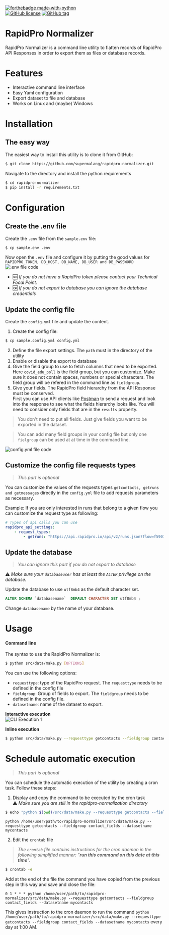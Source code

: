 [![forthebadge made-with-python](http://ForTheBadge.com/images/badges/made-with-python.svg)](https://www.python.org/)  
[![GitHub license](https://img.shields.io/github/license/supermalang/rapidpro-normalizer)](https://github.com/supermalang/rapidpro-normalizer/LICENSE)
[![GitHub tag](https://img.shields.io/github/tag/supermalang/rapidpro-normalizer)](https://GitHub.com/supermalang/PBI_ImproveReportAppeal/tags/)



RapidPro Normalizer
==============================

RapidPro Normalizer is a command line utility to flatten records of RapidPro API Responses in order to export them as files or database records.

# Features
- Interactive command line interface
- Easy Yaml configuration
- Export dataset to file and database
- Works on Linux and (maybe) Windows

# Installation
## The easy way
The easiest way to install this utility is to clone it from GitHub:
```bash
$ git clone https://github.com/supermalang/rapidpro-normalizer.git
```

Navigate to the directory and install the python requirements
```bash
$ cd rapidpro-normalizer
$ pip install -r requirements.txt
``` 

# Configuration
## Create the .env file
Create the `.env` file from the `sample.env` file:
```bash
$ cp sample.env .env
```

Now open the `.env` file and configure it by putting the good values for `RAPIDPRO_TOKEN, DB_HOST, DB_NAME, DB_USER and DB_PASSWORD`
![.env file code](/docs/img/dotenv_code.svg)


- 🆘 *If you do not have a RapidPro token please contact your Technical Focal Point.*  
- 🆗 *If you do not export to database you can ignore the database credentials*


## Update the config file
Create the `config.yml` file and update the content.  
1. Create the config file:
```bash
$ cp sample.config.yml config.yml
```

2. Define the file export settings. The `path` must in the directory of the utility
3. Enable or disable the export to database
4. Give the field group to use to fetch columns that need to be exported. Here `covid_edu_poll` is the field group, but you can customize. Make sure it does not contain spaces, numbers or special characters. The field group will be refered in the command line as `fieldgroup`.  
5. Give your fields. The RapidPro field hierarchy from the API Response must be conserved.  
First you can use API clients like [Postman](https://www.postman.com/) to send a request and look into the response to see what the fields hierarchy looks like. You will need to consider only fields that are in the `results` property.


> You don't need to put all fields. Just give fields you want to be exported in the dataset.  

> You can add many field groups in your config file but only one `fielgroup` can be used at at time in the command line.


![config.yml file code](/docs/img/config_file.png)

## Customize the config file requests types
> *This part is optional*  

You can customize the values of the requests types `getcontacts, getruns and getmessages` directly in the `config.yml` file to add requests parameters as necessary.

Example: If you are only interested in runs that belong to a given flow you can customize the request type as following:

```yml
# Types of api calls you can use
rapidpro_api_settings:
    - request_types:
        - getruns: "https://api.rapidpro.io/api/v2/runs.json?flow=f5901b62-ba76-4003-9c62-72fdacc1b7b7"

```


## Update the database
> *You can ignore this part if you do not export to database*

⚠️ *Make sure your `databaseuser` has at least the `ALTER` privilege on the database.*

Update the database to use `utf8mb4` as the default character set.

```sql
ALTER SCHEMA `databasename`  DEFAULT CHARACTER SET utf8mb4 ;
```
Change `databasename` by the name of your database.



# Usage
#### Command line
The syntax to use the RapidPro Normalizer is:
```bash
$ python src/data/make.py [OPTIONS]
```

You can use the following options:
- `requesttype`: type of the RapidPro request. The `requesttype` needs to be defined in the config file
- `fieldgroup`: Group of fields to export. The `fieldgroup` needs to be defined in the config file.
- `datasetname`: name of the dataset to export.

**Interactive execution**  
![CLI Execution 1](/docs/img/cli_execution_1.svg)


**Inline execution**
```bash
$ python src/data/make.py --requesttype getcontacts --fieldgroup contact_fields --datasetname mycontacts
```

# Schedule automatic execution
> *This part is optional*  

You can schedule the automatic execution of the utility by creating a cron task. Follow these steps:

1. Display and copy the command to be executed by the cron task  
⚠️ *Make sure you are still in the rapidpro-normalization directory*
```bash
$ echo "python $(pwd)/src/data/make.py --requesttype getcontacts --fieldgroup contact_fields --datasetname mycontacts"
```

```
python /home/user/path/to/rapidpro-mormalizer/src/data/make.py --requesttype getcontacts --fieldgroup contact_fields --datasetname mycontacts
```
2. Edit the `crontab` file
> *The `crontab` file contains instructions for the cron daemon in the following simplified manner: "**run this command on this date at this time**".*

```bash
$ crontab -e
```

Add at the end of the file the command you have copied from the previous step in this way and save and close the file:
```
0 1 * * * python /home/user/path/to/rapidpro-mormalizer/src/data/make.py --requesttype getcontacts --fieldgroup contact_fields --datasetname mycontacts
```
This gives instruction to the cron daemon to run the command `python /home/user/path/to/rapidpro-mormalizer/src/data/make.py --requesttype getcontacts --fieldgroup contact_fields --datasetname mycontacts` every day at 1:00 AM. 